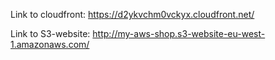 Link to cloudfront:
https://d2ykvchm0vckyx.cloudfront.net/

Link to S3-website:
http://my-aws-shop.s3-website-eu-west-1.amazonaws.com/
